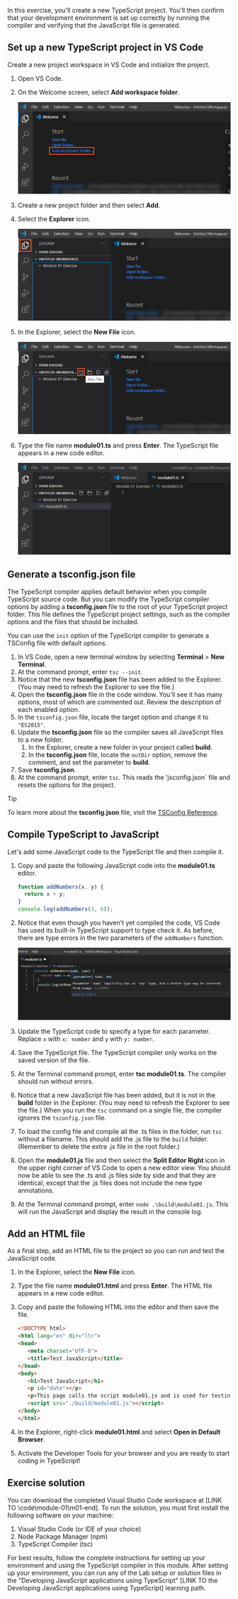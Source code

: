 In this exercise, you'll create a new TypeScript project. You'll then confirm that your development environment is set up correctly by running the compiler and verifying that the JavaScript file is generated.

## Set up a new TypeScript project in VS Code

Create a new project workspace in VS Code and initialize the project.

1. Open VS Code.
2. On the Welcome screen, select **Add workspace folder**.

   ![Visual Studio Code Welcome screen with the Add workspace folder highlighted.](../media/m01_vscode_1.jpg)

3. Create a new project folder and then select **Add**.
4. Select the **Explorer** icon.

   ![Visual Studio Code with the Explorer icon highlighted.](../media/m01_vscode_2.jpg)

5. In the Explorer, select the **New File** icon.

   ![Visual Studio Code with the New File icon highlighted.](../media/m01_vscode_3.jpg)

6. Type the file name **module01.ts** and press **Enter**. The TypeScript file appears in a new code editor.

   ![Visual Studio Code with the new TypeScript file displayed in the code editor.](../media/m01_vscode_4.jpg)

## Generate a tsconfig.json file

The TypeScript compiler applies default behavior when you compile TypeScript source code. But you can modify the TypeScript compiler options by adding a **tsconfig.json** file to the root of your TypeScript project folder. This file defines the TypeScript project settings, such as the compiler options and the files that should be included.

You can use the `init` option of the TypeScript compiler to generate a TSConfig file with default options.

1. In VS Code, open a new terminal window by selecting **Terminal** > **New Terminal**.
2. At the command prompt, enter `tsc --init`.
3. Notice that the new **tsconfig.json** file has been added to the Explorer. (You may need to refresh the Explorer to see the file.)
4. Open the **tsconfig.json** file in the code window. You'll see it has many options, most of which are commented out. Review the description of each enabled option.
5. In the `tsconfig.json` file, locate the target option and change it to `"ES2015"`.
6. Update the **tsconfig.json** file so the compiler saves all JavaScript files to a new folder.
   1. In the Explorer, create a new folder in your project called **build**.
   2. In the **tsconfig.json** file, locate the `outDir` option, remove the comment, and set the parameter to **build**.
7. Save **tsconfig.json**.
8. At the command prompt, enter `tsc`. This reads the 'jsconfig.json` file and resets the options for the project.

> [!TIP]
> To learn more about the **tsconfig.json** file, visit the [TSConfig Reference](https://www.staging-typescript.org/tsconfig).

## Compile TypeScript to JavaScript

Let's add some JavaScript code to the TypeScript file and then compile it.

1. Copy and paste the following JavaScript code into the **module01.ts** editor.

   ```javascript
   function addNumbers(x, y) {
     return x + y;
   }
   console.log(addNumbers(3, 6));
   ```

2. Notice that even though you haven't yet compiled the code, VS Code has used its built-in TypeScript support to type check it. As before, there are type errors in the two parameters of the `addNumbers` function.

   ![Visual Studio Code editor with Intellisense  indicating that there is a type checking error on the first parameter of the addNumbers function.](../media/m01_vscode_5.jpg)

3. Update the TypeScript code to specify a type for each parameter. Replace `x` with `x: number` and `y` with `y: number`.
4. Save the TypeScript file. The TypeScript compiler only works on the saved version of the file.
5. At the Terminal command prompt, enter **tsc module01.ts**. The compiler should run without errors.
6. Notice that a new JavaScript file has been added, but it is not in the **build** folder in the Explorer. (You may need to refresh the Explorer to see the file.) When you run the `tsc` command on a single file, the compiler ignores the `tsconfig.json` file.
7. To load the config file and compile all the .ts files in the folder, run `tsc` without a filename. This should add the .js file to the `build` folder. (Remember to delete the extra .js file in the root folder.)
8. Open the **module01.js** file and then select the **Split Editor Right** icon in the upper right corner of VS Code to open a new editor view. You should now be able to see the .ts and .js files side by side and that they are identical, except that the .js files does not include the new type annotations.
9. At the Terminal command prompt, enter `node .\build\module01.js`. This will run the JavaScript and display the result in the console log.

## Add an HTML file

As a final step, add an HTML file to the project so you can run and test the JavaScript code.

1. In the Explorer, select the **New File** icon.
2. Type the file name **module01.html** and press **Enter**. The HTML file appears in a new code editor.
3. Copy and paste the following HTML into the editor and then save the file.

   ```html
   <!DOCTYPE html>
   <html lang="en" dir="ltr">
   <head>
      <meta charset="UTF-8">
      <title>Test JavaScript</title>
   </head>
   <body>
      <h1>Test JavaScript</h1>
      <p id="date"></p>
      <p>This page calls the script module01.js and is used for testing.</p>
      <script src="./build/module01.js"></script>
   </body>
   </html>
   ```

4. In the Explorer, right-click **module01.html** and select **Open in Default Browser**.
5. Activate the Developer Tools for your browser and you are ready to start coding in TypeScript!

## Exercise solution

You can download the completed Visual Studio Code workspace at [LINK TO \code\module-01\m01-end]. To run the solution, you must first install the following software on your machine:

1. Visual Studio Code (or IDE of your choice)
2. Node Package Manager (npm)
3. TypeScript Compiler (tsc)

For best results, follow the complete instructions for setting up your environment and using the TypeScript compiler in this module. After setting up your environment, you can run any of the Lab setup or solution files in the "Developing JavaScript applications using TypeScript" [LINK TO the Developing JavaScript applications using TypeScript] learning path.
